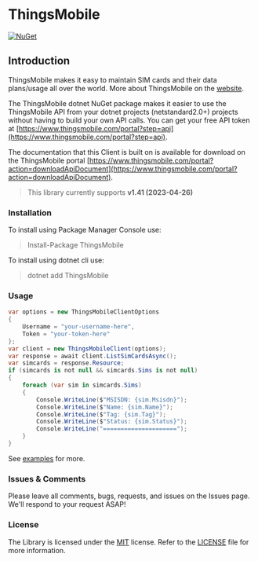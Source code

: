 # ThingsMobile

[![NuGet](https://img.shields.io/nuget/v/ThingsMobile.svg)](https://www.nuget.org/packages/ThingsMobile/)

## Introduction

ThingsMobile makes it easy to maintain SIM cards and their data plans/usage all over the world. More about ThingsMobile on the [website](https://thingsmobile.com).

The ThingsMobile dotnet NuGet package makes it easier to use the ThingsMobile API from your dotnet projects (netstandard2.0+) projects without having to build your own API calls. You can get your free API token at [https://www.thingsmobile.com/portal?step=api](https://www.thingsmobile.com/portal?step=api).

The documentation that this Client is built on is available for download on the ThingsMobile portal [https://www.thingsmobile.com/portal?action=downloadApiDocument](https://www.thingsmobile.com/portal?action=downloadApiDocument).

> This library currently supports **v1.41 (2023-04-26)**

### Installation

To install using Package Manager Console use:
> Install-Package ThingsMobile

To install using dotnet cli use:
> dotnet add ThingsMobile

### Usage

```csharp
var options = new ThingsMobileClientOptions
{
    Username = "your-username-here",
    Token = "your-token-here"
};
var client = new ThingsMobileClient(options);
var response = await client.ListSimCardsAsync();
var simcards = response.Resource;
if (simcards is not null && simcards.Sims is not null)
{
    foreach (var sim in simcards.Sims)
    {
        Console.WriteLine($"MSISDN: {sim.Msisdn}");
        Console.WriteLine($"Name: {sim.Name}");
        Console.WriteLine($"Tag: {sim.Tag}");
        Console.WriteLine($"Status: {sim.Status}");
        Console.WriteLine("=====================");
    }
}
```

See [examples](./examples/) for more.

### Issues &amp; Comments

Please leave all comments, bugs, requests, and issues on the Issues page. We'll respond to your request ASAP!

### License

The Library is licensed under the [MIT](http://www.opensource.org/licenses/mit-license.php "Read more about the MIT license form") license. Refer to the [LICENSE](./LICENSE) file for more information.
